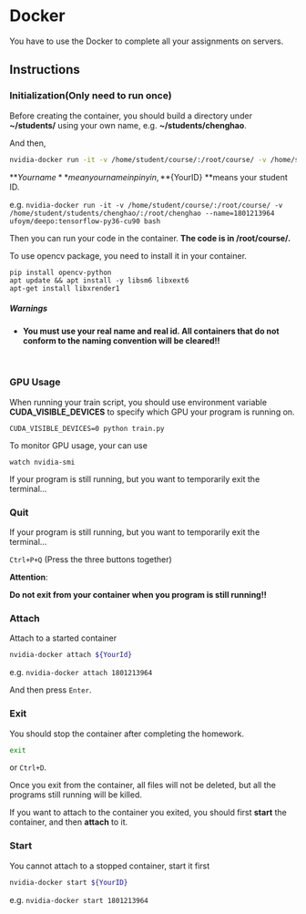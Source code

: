 
# Docker
You have to use the Docker to complete all your assignments on servers.

## Instructions
### Initialization(Only need to run once)
Before creating the container, you should build a directory under **~/students/** using your own name, e.g. **~/students/chenghao**.

And then,
```bash
nvidia-docker run -it -v /home/student/course/:/root/course/ -v /home/student/students/${YourName}/:/root/${YourName} --name=${YourID} ufoym/deepo:tensorflow-py36-cu90 bash
```
**${Yourname} **mean your name in pinyin, **${YourID} **means your student ID.

e.g.  `nvidia-docker run -it -v /home/student/course/:/root/course/ -v /home/student/students/chenghao/:/root/chenghao --name=1801213964 ufoym/deepo:tensorflow-py36-cu90 bash`

Then you can run your code in the container. **The code is in /root/course/.**

To use opencv package, you need to install it in your container.

```
pip install opencv-python
apt update && apt install -y libsm6 libxext6
apt-get install libxrender1
```



##### Warnings
- **You must use your real name and real id. All containers that do not conform to the naming convention will be cleared!!**

  ​

### GPU Usage

When running your train script,  you should use environment variable **CUDA_VISIBLE_DEVICES** to specify which GPU your program is running on. 

```
CUDA_VISIBLE_DEVICES=0 python train.py
```

To monitor GPU usage, your can use

```
watch nvidia-smi
```



If your program is still running, but you want to temporarily exit the terminal...

### Quit

If your program is still running, but you want to temporarily exit the terminal...

`Ctrl+P+Q`  (Press the three buttons together)

**Attention**:

**Do not exit from your container when you program is still running!!**

### Attach

Attach to a started container

```bash
nvidia-docker attach ${YourId}
```

e.g.  `nvidia-docker attach 1801213964  `

And then press  `Enter`.

### Exit

You should stop the container after completing the homework.
```bash
exit
```
or  `Ctrl+D`. 

Once you exit from the container, all files will not be deleted, but all the programs still running will be killed.

If you want to attach to the container you exited, you should first **start** the container, and then **attach** to it.

### Start
You cannot attach to a stopped container, start it first
```bash
nvidia-docker start ${YourID}
```
e.g.  `nvidia-docker start 1801213964  `



